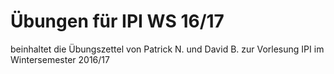 # Übungen für IPI WS 16/17

beinhaltet die Übungszettel von Patrick N. und David B. zur Vorlesung IPI im Wintersemester 2016/17
